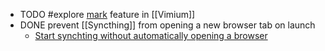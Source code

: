 - TODO #explore [mark](https://vim.fandom.com/wiki/Using_marks) feature in [[Vimium]]
- DONE prevent [[Syncthing]] from opening a new browser tab on launch
	- [Start synchting without automatically opening a browser](https://forum.syncthing.net/t/start-synchting-without-automatically-opening-a-browser/60)